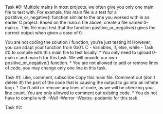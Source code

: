 Task #0: Multiple mains
In most projects, we often give you only one main file to test with. For example, this main file is a test for a postitive_or_negative() function similar to the one you worked with in an earlier C project:
Based on the main.c file above, create a file named 0-main.c. This file must test that the function positive_or_negative() gives the correct output when given a case of 0.

You are not coding the solution / function, you’re just testing it! However, you can adapt your function from 0x01. C - Variables, if, else, while - Task #0 to compile with this main file to test locally.
	* You only need to upload 0-main.c and main.h for this task. We will provide our own positive_or_negative() function.
	* You are not allowed to add or remove lines of code, you may change only one line in this task.

Task #1: Like, comment, subscribe
Copy this main file. Comment out (don’t delete it!) the part of the code that is causing the output to go into an infinite loop.
	* Don’t add or remove any lines of code, as we will be checking your line count. You are only allowed to comment out existing code.
	* You do not have to compile with -Wall -Werror -Wextra -pedantic for this task.

Task #2: 
